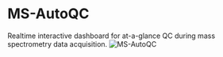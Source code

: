# MS-AutoQC
Realtime interactive dashboard for at-a-glance QC during mass spectrometry data acquisition.
![MS-AutoQC](https://user-images.githubusercontent.com/7220175/179325830-ba4b1126-0da0-4ff4-8eac-0132da3f28fd.png)
